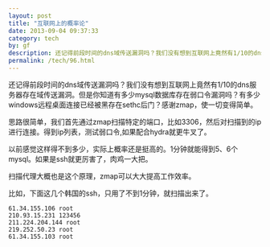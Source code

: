 ```yaml
---
layout: post
title: "互联网上的概率论"
date: 2013-09-04 09:37:33
category: tech
by: gf
description: 还记得前段时间的dns域传送漏洞吗？我们没有想到互联网上竟然有1/10的dns服务器存在域传送漏洞。但是你知道有多少mysql数据库存在弱口令漏洞吗？有多少windows远程桌面连接已经
permalink: /tech/96.html
---
```

还记得前段时间的dns域传送漏洞吗？我们没有想到互联网上竟然有1/10的dns服务器存在域传送漏洞。但是你知道有多少mysql数据库存在弱口令漏洞吗？有多少windows远程桌面连接已经被黑存在sethc后门？感谢zmap，使一切变得简单。

思路很简单，我们首先通过zmap扫描特定的端口，比如3306，然后对扫描到的ip进行连接。得到ip列表，测试弱口令,如果配合hydra就更牛叉了。

以前感觉这样得不到多少，实际上概率还是挺高的。1分钟就能得到5、6个mysql。如果是ssh就更厉害了，肉鸡一大把。

扫描代理大概也是这个原理，zmap可以大大提高工作效率。

比如，下面这几个韩国的ssh，只用了不到1分钟，就扫描出来了。

``````````
61.34.155.106 root
210.93.15.231 123456
211.224.204.144 root
219.252.50.23 root
61.34.155.103 root
``````````